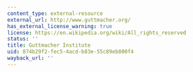 ```yaml
---
content_type: external-resource
external_url: http://www.guttmacher.org/
has_external_license_warning: true
license: https://en.wikipedia.org/wiki/All_rights_reserved
status: ''
title: Guttmacher Institute
uid: 874b29f2-fec5-4acd-b83e-55c89eb800f4
wayback_url: ''
---
```


